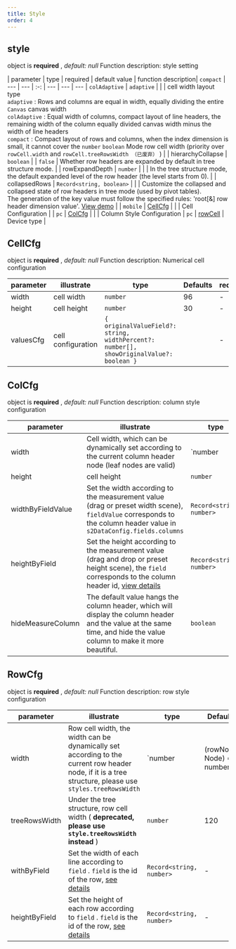 ```yaml
---
title: Style
order: 4
---
```


## style

object is **required** , *default: null* Function description: style setting

\| parameter | type | required | default value | function description| `compact` | --- | --- | :-: | --- | --- | --- | `colAdaptive` | `adaptive` | | | cell width layout type\
`adaptive` : Rows and columns are equal in width, equally dividing the entire `Canvas` canvas width\
`colAdaptive` : Equal width of columns, compact layout of line headers, the remaining width of the column equally divided canvas width minus the width of line headers\
`compact` : Compact layout of rows and columns, when the index dimension is small, it cannot cover the `number` `boolean` Mode row cell width (priority over `rowCell.width` and `rowCell.treeRowsWidth （已废弃）` ) | | hierarchyCollapse | `boolean` | | `false` | Whether row headers are expanded by default in tree structure mode. | | rowExpandDepth | `number` | | | In the tree structure mode, the default expanded level of the row header (the level starts from 0). | | collapsedRows | `Record<string, boolean>` | | | Customize the collapsed and collapsed state of row headers in tree mode (used by pivot tables).\
The generation of the key value must follow the specified rules: 'root\[&] row header dimension value'. [View demo](/examples/basic/pivot#tree) | | `mobile` | [CellCfg](#cellcfg) | | | Cell Configuration | | `pc` | [ColCfg](#colcfg) | | | Column Style Configuration | `pc` | [rowCell](#rowcfg) | Device type |

## CellCfg

object is **required** , *default: null* Function description: Numerical cell configuration

| parameter | illustrate         | type                                                                                    | Defaults | required |
| --------- | ------------------ | --------------------------------------------------------------------------------------- | -------- | -------- |
| width     | cell width         | `number`                                                                                | 96       | -        |
| height    | cell height        | `number`                                                                                | 30       | -        |
| valuesCfg | cell configuration | `{ originalValueField?: string, widthPercent?: number[], showOriginalValue?: boolean }` |          | -        |

## ColCfg

object is **required** , *default: null* Function description: column style configuration

| parameter         | illustrate                                                                                                                                                                                                                                                                             | type                     | Defaults                    | required |
| ----------------- | -------------------------------------------------------------------------------------------------------------------------------------------------------------------------------------------------------------------------------------------------------------------------------------- | ------------------------ | --------------------------- | :------: |
| width             | Cell width, which can be dynamically set according to the current column header node (leaf nodes are valid)                                                                                                                                                                            | \`number                 | (colNode: Node) => number\` |          |
| height            | cell height                                                                                                                                                                                                                                                                            | `number`                 | 30                          |          |
| widthByFieldValue | Set the width according to the measurement value (drag or preset width scene), `fieldValue` corresponds to the column header value in `s2DataConfig.fields.columns`                                                                                                                    | `Record<string, number>` | -                           |          |
| heightByField     | Set the height according to the measurement value (drag and drop or preset height scene), the `field` corresponds to the column header id, [view details](/docs/manual/advanced/custom/cell-size#%E8%B0%83%E6%95%B4%E8%A1%8C%E5%A4%B4%E5%8D%95%E5%85%83%E6%A0%BC%E5%AE%BD%E9%AB%98) | `Record<string, number>` | -                           |          |
| hideMeasureColumn | The default value hangs the column header, which will display the column header and the value at the same time, and hide the value column to make it more beautiful.                                                                                                                   | `boolean`                | false                       |          |

## RowCfg

object is **required** , *default: null* Function description: row style configuration

| parameter     | illustrate                                                                                                                                                                                                                 | type                     | Defaults                    | required |
| ------------- | -------------------------------------------------------------------------------------------------------------------------------------------------------------------------------------------------------------------------- | ------------------------ | --------------------------- | :------: |
| width         | Row cell width, the width can be dynamically set according to the current row header node, if it is a tree structure, please use `styles.treeRowsWidth`                                                                    | \`number                 | (rowNode: Node) => number\` |    96    |
| treeRowsWidth | Under the tree structure, row cell width ( **deprecated, please use `style.treeRowsWidth` instead** )                                                                                                                      | `number`                 | 120                         |          |
| withByField   | Set the width of each line according to `field` . `field` is the id of the row, [see details](/docs/manual/advanced/custom/cell-size#%E8%B0%83%E6%95%B4%E8%A1%8C%E5%A4%B4%E5%8D%95%E5%85%83%E6%A0%BC%E5%AE%BD%E9%AB%98) | `Record<string, number>` | -                           |          |
| heightByField | Set the height of each row according to `field` . `field` is the id of the row, [see details](/docs/manual/advanced/custom/cell-size#%E8%B0%83%E6%95%B4%E8%A1%8C%E5%A4%B4%E5%8D%95%E5%85%83%E6%A0%BC%E5%AE%BD%E9%AB%98) | `Record<string, number>` | -                           |          |
